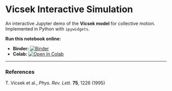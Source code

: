 # Vicsek Interactive Simulation

An interactive Jupyter demo of the **Vicsek model** for collective motion.  
Implemented in Python with `ipywidgets`.

**Run this notebook online:**

- **Binder:** [![Binder](https://mybinder.org/badge_logo.svg)](https://mybinder.org/v2/gh/highResearcher/Vicsek_interactive_simulation/main?labpath=notebooks%2Fvicsek_github.ipynb)
- **Colab:** [![Open In Colab](https://colab.research.google.com/assets/colab-badge.svg)](https://colab.research.google.com/github/highResearcher/Vicsek_interactive_simulation/blob/main/vicsek_github.ipynb)

---

### References
T. Vicsek et al., *Phys. Rev. Lett.* **75**, 1226 (1995)


